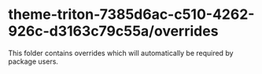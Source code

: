 # theme-triton-7385d6ac-c510-4262-926c-d3163c79c55a/overrides

This folder contains overrides which will automatically be required by package users.
